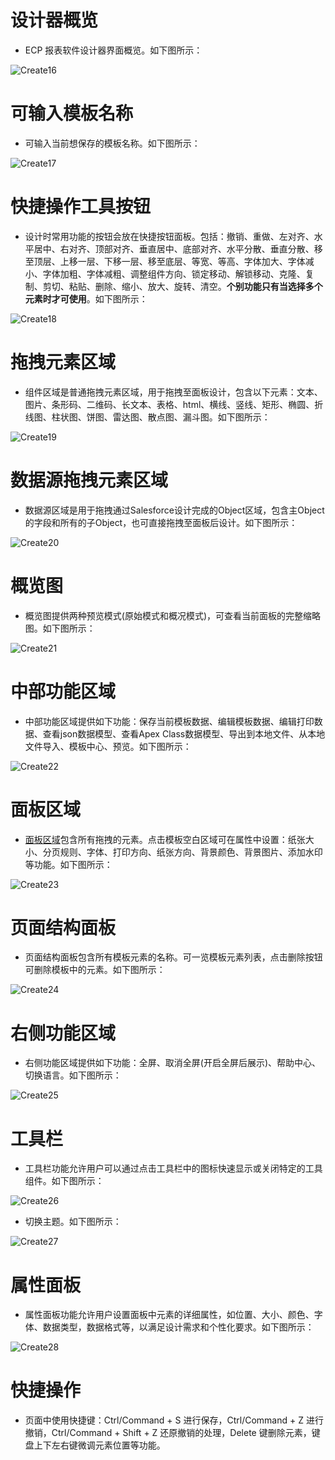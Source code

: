 # 设计器概览

- ECP 报表软件设计器界面概览。如下图所示：

![Create16](../_images/zh-cn/Create16.png)

# **可输入模板名称**

- 可输入当前想保存的模板名称。如下图所示：

![Create17](../_images/zh-cn/Create17.png)

# **快捷操作工具按钮**

- 设计时常用功能的按钮会放在快捷按钮面板。包括：撤销、重做、左对齐、水平居中、右对齐、顶部对齐、垂直居中、底部对齐、水平分散、垂直分散、移至顶层、上移一层、下移一层、移至底层、等宽、等高、字体加大、字体减小、字体加粗、字体减粗、调整组件方向、锁定移动、解锁移动、克隆、复制、剪切、粘贴、删除、缩小、放大、旋转、清空。**个别功能只有当选择多个元素时才可使用**。如下图所示：

![Create18](../_images/zh-cn/Create18.gif)

# **拖拽元素区域**

- 组件区域是普通拖拽元素区域，用于拖拽至面板设计，包含以下元素：文本、图片、条形码、二维码、长文本、表格、html、横线、竖线、矩形、椭圆、折线图、柱状图、饼图、雷达图、散点图、漏斗图。如下图所示：

![Create19](../_images/zh-cn/Create19.gif)

# **数据源拖拽元素区域**

- 数据源区域是用于拖拽通过Salesforce设计完成的Object区域，包含主Object的字段和所有的子Object，也可直接拖拽至面板后设计。如下图所示：

![Create20](../_images/zh-cn/Create20.gif)

# **概览图**

- 概览图提供两种预览模式(原始模式和概况模式)，可查看当前面板的完整缩略图。如下图所示：

![Create21](../_images/zh-cn/Create21.gif)

# **中部功能区域**

- 中部功能区域提供如下功能：保存当前模板数据、编辑模板数据、编辑打印数据、查看json数据模型、查看Apex Class数据模型、导出到本地文件、从本地文件导入、模板中心、预览。如下图所示：

![Create22](../_images/zh-cn/Create22.gif)

# **面板区域**

- [面板区域](./c-panel.md)包含所有拖拽的元素。点击模板空白区域可在属性中设置：纸张大小、分页规则、字体、打印方向、纸张方向、背景颜色、背景图片、添加水印等功能。如下图所示：

![Create23](../_images/zh-cn/Create23.gif)

# **页面结构面板**

- 页面结构面板包含所有模板元素的名称。可一览模板元素列表，点击删除按钮可删除模板中的元素。如下图所示：

![Create24](../_images/zh-cn/Create24.gif)

# **右侧功能区域**

- 右侧功能区域提供如下功能：全屏、取消全屏(开启全屏后展示)、帮助中心、切换语言。如下图所示：

![Create25](../_images/zh-cn/Create25.gif)

# **工具栏**

- 工具栏功能允许用户可以通过点击工具栏中的图标快速显示或关闭特定的工具组件。如下图所示：

![Create26](../_images/zh-cn/Create26.gif)

- 切换主题。如下图所示：

![Create27](../_images/zh-cn/Create27.gif)

# **属性面板**

- 属性面板功能允许用户设置面板中元素的详细属性，如位置、大小、颜色、字体、数据类型，数据格式等，以满足设计需求和个性化要求。如下图所示：

![Create28](../_images/zh-cn/Create28.gif)

# **快捷操作**

- 页面中使用快捷键：Ctrl/Command + S 进行保存，Ctrl/Command + Z 进行撤销，Ctrl/Command + Shift + Z 还原撤销的处理，Delete 键删除元素，键盘上下左右键微调元素位置等功能。